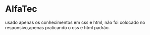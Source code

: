 # AlfaTec
usado apenas os conhecimentos em css e html, não foi colocado no responsivo,apenas praticando o css e html padrão.
